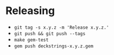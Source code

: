 # Releasing

- `git tag -s x.y.z -m 'Release x.y.z.'`
- `git push && git push --tags`
- `make gem-test`
- `gem push deckstrings-x.y.z.gem`
